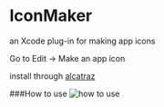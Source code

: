 # IconMaker
an Xcode plug-in for making app icons

Go to Edit -> Make an app icon

install through [alcatraz](alkatraz.io)

###How to use
![how to use](https://raw.githubusercontent.com/kaphacius/IconMaker/master/screencast.gif)